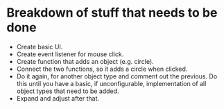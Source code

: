 # Breakdown of stuff that needs to be done
- Create basic UI.
- Create event listener for mouse click.
- Create function that adds an object (e.g. circle).
- Connect the two functions, so it adds a circle when clicked.
- Do it again, for another object type and comment out the previous.
  Do this until you have a basic, if unconfigurable, implementation of
  all object types that need to be added.
- Expand and adjust after that.
